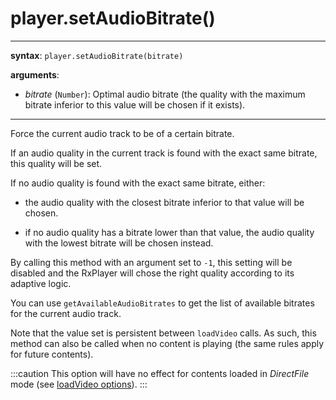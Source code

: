 # player.setAudioBitrate()

---

**syntax**: `player.setAudioBitrate(bitrate)`

**arguments**:

- _bitrate_ (`Number`): Optimal audio bitrate (the quality with the maximum
  bitrate inferior to this value will be chosen if it exists).

---

Force the current audio track to be of a certain bitrate.

If an audio quality in the current track is found with the exact same bitrate,
this quality will be set.

If no audio quality is found with the exact same bitrate, either:

- the audio quality with the closest bitrate inferior to that value will be
  chosen.

- if no audio quality has a bitrate lower than that value, the audio
  quality with the lowest bitrate will be chosen instead.

By calling this method with an argument set to `-1`, this setting will be
disabled and the RxPlayer will chose the right quality according to its adaptive
logic.

You can use `getAvailableAudioBitrates` to get the list of available bitrates
for the current audio track.

Note that the value set is persistent between `loadVideo` calls.
As such, this method can also be called when no content is playing (the same
rules apply for future contents).

:::caution
This option will have no effect for contents loaded in _DirectFile_
mode (see [loadVideo options](./../Basic_Methods/loadVideo.md#transport)).
:::
